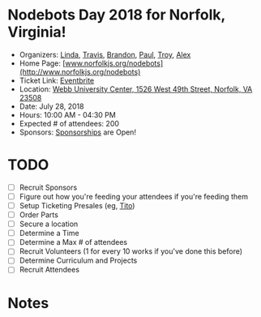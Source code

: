 # Nodebots Day 2018 for Norfolk, Virginia! 

 - Organizers: [Linda](https://www.twitter.com/lynnaloo), [Travis](https://www.twitter.com/tjwebbongithub), [Brandon](https://www.twitter.com/_bmf), [Paul](https://www.twitter.com/paulchinjr), [Troy](https://www.twitter.com/troy0820), [Alex](https://www.twitter.com/alexproaps)
 - Home Page: [www.norfolkjs.org/nodebots](http://www.norfolkjs.org/nodebots)
 - Ticket Link: [Eventbrite](https://www.eventbrite.com/e/international-nodebots-day-2018-tickets-47126755394)
 - Location: [Webb University Center, 1526 West 49th Street, Norfolk, VA 23508](https://goo.gl/maps/f1nwJDsjP9r)
 - Date: July 28, 2018
 - Hours: 10:00 AM - 04:30 PM
 - Expected # of attendees: 200
 - Sponsors: [Sponsorships](https://drive.google.com/file/d/1lmmWQ0DTwoBuY3LP_9LlYClIAVDrEegj/view) are Open! 

# TODO

 - [ ] Recruit Sponsors
 - [ ] Figure out how you're feeding your attendees if you're feeding them
 - [ ] Setup Ticketing Presales (eg, [Tito](https://ti.to/))
 - [ ] Order Parts
 - [ ] Secure a location
 - [ ] Determine a Time
 - [ ] Determine a Max # of attendees
 - [ ] Recruit Volunteers (1 for every 10 works if you've done this before)
 - [ ] Determine Curriculum and Projects
 - [ ] Recruit Attendees

# Notes



